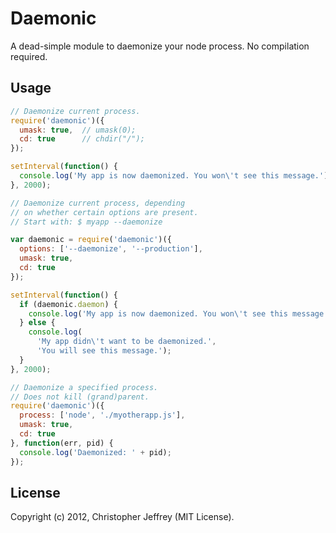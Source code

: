 # Daemonic

A dead-simple module to daemonize your node process. No compilation required.

## Usage

``` js
// Daemonize current process.
require('daemonic')({
  umask: true,  // umask(0);
  cd: true      // chdir("/");
});

setInterval(function() {
  console.log('My app is now daemonized. You won\'t see this message.');
}, 2000);
```

``` js
// Daemonize current process, depending
// on whether certain options are present.
// Start with: $ myapp --daemonize

var daemonic = require('daemonic')({
  options: ['--daemonize', '--production'],
  umask: true,
  cd: true
});

setInterval(function() {
  if (daemonic.daemon) {
    console.log('My app is now daemonized. You won\'t see this message.');
  } else {
    console.log(
      'My app didn\'t want to be daemonized.',
      'You will see this message.');
  }
}, 2000);
```

``` js
// Daemonize a specified process.
// Does not kill (grand)parent.
require('daemonic')({
  process: ['node', './myotherapp.js'],
  umask: true,
  cd: true
}, function(err, pid) {
  console.log('Daemonized: ' + pid);
});
```

## License

Copyright (c) 2012, Christopher Jeffrey (MIT License).
